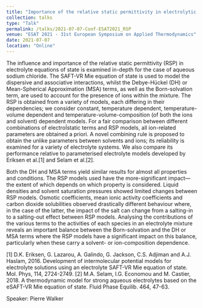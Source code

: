 ```yaml
---
title: "Importance of the relative static permittivity in electrolytic SAFT-VR Mie equations of state"
collection: talks
type: "Talk"
permalink: /talks/2021-07-07-Conf-ESAT2021_RSP
venue: "ESAT 2021 - 31st European Symposium on Applied Thermodynamics"
date: 2021-07-07
location: "Online"
---
```

The influence and importance of the relative static permittivity (RSP) in electrolyte equations of state is examined in-depth for the case of aqueous sodium chloride. The SAFT-VR Mie equation of state is used to model the dispersive and associative interactions, whilst the Debye-Hückel (DH) or Mean-Spherical Approximation (MSA) terms, as well as the Born-solvation term, are used to account for the presence of ions within the mixture. The RSP is obtained from a variety of models, each differing in their dependencies; we consider constant, temperature dependent, temperature-volume dependent and temperature-volume-composition (of both the ions and solvent) dependent models. For a fair comparison between different combinations of electroÍstatic terms and RSP models, all ion-related parameters are obtained a priori. A novel combining rule is proposed to obtain the unlike parameters between solvents and ions; its reliability is examined for a variety of electrolyte systems. We also compare its performance relative to parameterised electrolyte models developed by Eriksen et al.[1] and Selam et al.[2].

Both the DH and MSA terms yield similar results for almost all properties and conditions. The RSP models used have the more-significant impact—the extent of which depends on which property is considered. Liquid densities and solvent saturation pressures showed limited changes between RSP models. Osmotic coefficients, mean ionic activity coefficients and carbon dioxide solubilities observed drastically different behaviour where, in the case of the latter, the impact of the salt can change from a salting-in to a salting-out effect between RSP models. Analysing the contributions of the various terms to the activities of each species in an electrolyte mixture reveals an important balance between the Born-solvation and the DH or MSA terms where the RSP models have a significant impact on this balance, particularly when these carry a solvent- or ion-composition dependence. 

[1] D.K. Eriksen, G. Lazarou, A. Galindo, G. Jackson, C.S. Adjiman and A.J. Haslam, 2016. Development of intermolecular potential models for electrolyte solutions using an electrolyte SAFT-VR Mie equation of state. Mol. Phys, 114, 2724-2749.
[2] M.A. Selam, I.G. Economou and M. Castier, 2018. A thermodynamic model for strong aqueous electrolytes based on the eSAFT-VR Mie equation of state. Fluid Phase Equilib. 464, 47-63.

Speaker: Pierre Walker